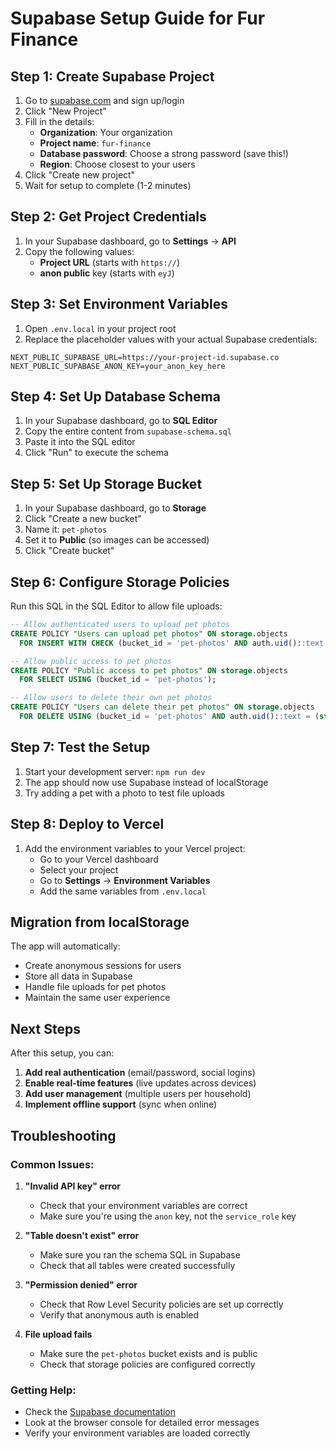 # Supabase Setup Guide for Fur Finance

## Step 1: Create Supabase Project

1. Go to [supabase.com](https://supabase.com) and sign up/login
2. Click "New Project"
3. Fill in the details:
   - **Organization**: Your organization
   - **Project name**: `fur-finance`
   - **Database password**: Choose a strong password (save this!)
   - **Region**: Choose closest to your users
4. Click "Create new project"
5. Wait for setup to complete (1-2 minutes)

## Step 2: Get Project Credentials

1. In your Supabase dashboard, go to **Settings** → **API**
2. Copy the following values:
   - **Project URL** (starts with `https://`)
   - **anon public** key (starts with `eyJ`)

## Step 3: Set Environment Variables

1. Open `.env.local` in your project root
2. Replace the placeholder values with your actual Supabase credentials:

```env
NEXT_PUBLIC_SUPABASE_URL=https://your-project-id.supabase.co
NEXT_PUBLIC_SUPABASE_ANON_KEY=your_anon_key_here
```

## Step 4: Set Up Database Schema

1. In your Supabase dashboard, go to **SQL Editor**
2. Copy the entire content from `supabase-schema.sql`
3. Paste it into the SQL editor
4. Click "Run" to execute the schema

## Step 5: Set Up Storage Bucket

1. In your Supabase dashboard, go to **Storage**
2. Click "Create a new bucket"
3. Name it: `pet-photos`
4. Set it to **Public** (so images can be accessed)
5. Click "Create bucket"

## Step 6: Configure Storage Policies

Run this SQL in the SQL Editor to allow file uploads:

```sql
-- Allow authenticated users to upload pet photos
CREATE POLICY "Users can upload pet photos" ON storage.objects
  FOR INSERT WITH CHECK (bucket_id = 'pet-photos' AND auth.uid()::text = (storage.foldername(name))[1]);

-- Allow public access to pet photos
CREATE POLICY "Public access to pet photos" ON storage.objects
  FOR SELECT USING (bucket_id = 'pet-photos');

-- Allow users to delete their own pet photos
CREATE POLICY "Users can delete their pet photos" ON storage.objects
  FOR DELETE USING (bucket_id = 'pet-photos' AND auth.uid()::text = (storage.foldername(name))[1]);
```

## Step 7: Test the Setup

1. Start your development server: `npm run dev`
2. The app should now use Supabase instead of localStorage
3. Try adding a pet with a photo to test file uploads

## Step 8: Deploy to Vercel

1. Add the environment variables to your Vercel project:
   - Go to your Vercel dashboard
   - Select your project
   - Go to **Settings** → **Environment Variables**
   - Add the same variables from `.env.local`

## Migration from localStorage

The app will automatically:
- Create anonymous sessions for users
- Store all data in Supabase
- Handle file uploads for pet photos
- Maintain the same user experience

## Next Steps

After this setup, you can:
1. **Add real authentication** (email/password, social logins)
2. **Enable real-time features** (live updates across devices)
3. **Add user management** (multiple users per household)
4. **Implement offline support** (sync when online)

## Troubleshooting

### Common Issues:

1. **"Invalid API key" error**
   - Check that your environment variables are correct
   - Make sure you're using the `anon` key, not the `service_role` key

2. **"Table doesn't exist" error**
   - Make sure you ran the schema SQL in Supabase
   - Check that all tables were created successfully

3. **"Permission denied" error**
   - Check that Row Level Security policies are set up correctly
   - Verify that anonymous auth is enabled

4. **File upload fails**
   - Make sure the `pet-photos` bucket exists and is public
   - Check that storage policies are configured correctly

### Getting Help:

- Check the [Supabase documentation](https://supabase.com/docs)
- Look at the browser console for detailed error messages
- Verify your environment variables are loaded correctly 